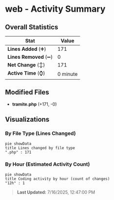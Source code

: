 # web - Activity Summary 

## Overall Statistics

| Stat                   | Value                                                             |
| ---------------------- | ----------------------------------------------------------------- |
| **Lines Added** (➕)   | 171                                          |
| **Lines Removed** (➖) | 0                                        |
| **Net Change** (↕)    | 171                |
| **Active Time** (⌚)   | 0 minute |


## Modified Files
- **tramite.php** (+171, -0)

## Visualizations

### By File Type (Lines Changed)

```mermaid
pie showData
title Lines changed by file type
".php" : 171
```

### By Hour (Estimated Activity Count)

```mermaid
pie showData
title Coding activity by hour (count of changes)
"12h" : 1
```


> **Last Updated:** 7/16/2025, 12:47:00 PM